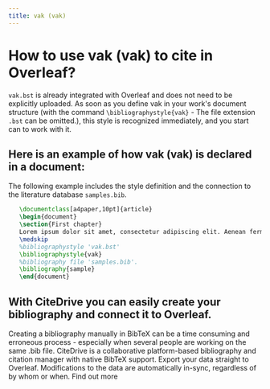 ```yaml
---
title: vak (vak)
---
```


# How to use vak (vak) to cite in Overleaf? 
`vak.bst` is already integrated with Overleaf and does not need to be explicitly uploaded. As soon as you define vak in your work's document structure (with the command `\bibliographystyle{vak}` - The file extension `.bst` can be omitted.), this style is recognized immediately, and you start can to work with it.

## Here is an example of how vak (vak) is declared in a document:
The following example includes the style definition and the connection to the literature database `samples.bib`.
```tex
   \documentclass[a4paper,10pt]{article}
   \begin{document}
   \section{First chapter}
   Lorem ipsum dolor sit amet, consectetur adipiscing elit. Aenean fermentum justo massa, ut maximus mauris sodales et. Aenean vel elit a erat rhoncus pharetra.
   \medskip
   %bibliographystyle 'vak.bst'
   \bibliographystyle{vak}
   %bibliography file 'samples.bib'.
   \bibliography{sample}
   \end{document}
```

## With CiteDrive you can easily create your bibliography and connect it to Overleaf. 
Creating a bibliography manually in BibTeX can be a time consuming and erroneous process - especially when several people are working on the same .bib file. CiteDrive is a collaborative platform-based bibliography and citation manager with native BibTeX support. Export your data straight to Overleaf. Modifications to the data are automatically in-sync, regardless of by whom or when. Find out more